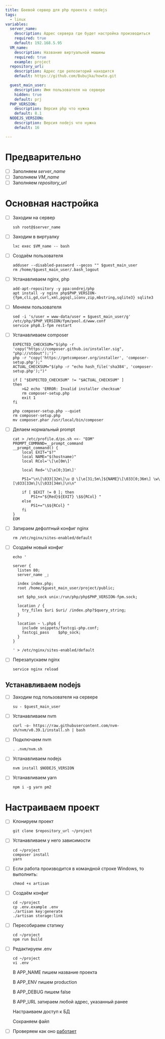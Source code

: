 ```yaml
---
title: Боевой сервер для php проекта с nodejs
tags:
  - linux
variables:
  server_name:
    description: Адрес сервера где будет настройка производиться
    required: true
    default: 192.168.5.95
  VM_name:
    description: Название виртуальной машины
    required: true
    example: project
  repository_url:
    description: Адрес где репозиторий находится
    default: https://github.com/Bubujka/howto.git

  guest_main_user:
    description: Имя пользователя на сервере
    hidden: true
    default: prj
  PHP_VERSION:
    description: Версия php что нужна
    default: 8.1
  NODEJS_VERSION:
    description: Версия nodejs что нужна
    default: 16

---
```


# Предварительно
- [ ] Заполняем <var>server_name</var>
- [ ] Заполняем <var>VM_name</var>
- [ ] Заполняем <var>repository_url</var>

# Основная настройка

- [ ] Заходим на сервер

  ```
  ssh root@$server_name
  ```
- [ ] Заходим в виртуалку

  ```
  lxc exec $VM_name -- bash  
  ```

- [ ] Создаём пользователя

  ```
  adduser --disabled-password --gecos "" $guest_main_user
  rm /home/$guest_main_user/.bash_logout
  ```

- [ ] Устанавливаем nginx, php

  ```
  add-apt-repository -y ppa:ondrej/php
  apt install -y nginx php$PHP_VERSION-{fpm,cli,gd,curl,xml,pgsql,iconv,zip,mbstring,sqlite3} sqlite3
  ```

- [ ] Меняем пользователя

  ```
  sed -i 's/user = www-data/user = $guest_main_user/g' /etc/php/$PHP_VERSION/fpm/pool.d/www.conf
  service php8.1-fpm restart
  ```

- [ ] Устанавливаем composer

  ```
  EXPECTED_CHECKSUM="$(php -r 'copy("https://composer.github.io/installer.sig", "php://stdout");')"
  php -r "copy('https://getcomposer.org/installer', 'composer-setup.php');"
  ACTUAL_CHECKSUM="$(php -r "echo hash_file('sha384', 'composer-setup.php');")"

  if [ "$EXPECTED_CHECKSUM" != "$ACTUAL_CHECKSUM" ]
  then
      >&2 echo 'ERROR: Invalid installer checksum'
      rm composer-setup.php
      exit 1
  fi

  php composer-setup.php --quiet
  rm composer-setup.php
  mv composer.phar /usr/local/bin/composer
  ```

- [ ] Делаем нормальный prompt

  ```
  cat > /etc/profile.d/ps.sh <<- "EOM"
  PROMPT_COMMAND=__prompt_command
  __prompt_command() {
      local EXIT="$?"
      local NAME="$(hostname)"
      local RCol='\[\e[0m\]'

      local Red='\[\e[0;31m\]'

      PS1="\n\[\033[32m\]\u @ \[\e[31;5m\]${NAME}\[\033[0;36m\] \w\[\033[33m\]\[\033[34m\]\n\n"

      if [ $EXIT != 0 ]; then
          PS1+="${Red}${EXIT} \$${RCol} "
      else
          PS1+="\$${RCol} "
      fi
  }
  EOM
  ```

- [ ] Затираем дефолтный конфиг nginx

  ```
  rm /etc/nginx/sites-enabled/default
  ```

- [ ] Создаём новый конфиг

  ```
  echo '

  server {
    listen 80;
    server_name _;

    index index.php;
    root /home/$guest_main_user/project/public;

    set $php_sock unix:/run/php/php$PHP_VERSION-fpm.sock;

    location / {
      try_files $uri $uri/ /index.php?$query_string;
    }

    location ~ \.php$ {
      include snippets/fastcgi-php.conf;
      fastcgi_pass    $php_sock;
    }
  }

  ' > /etc/nginx/sites-enabled/default
  ```

- [ ] Перезапускаем nginx

  ```
  service nginx reload
  ```


## Устанавливаем nodejs

- [ ] Заходим под пользователя на сервере

  ```
  su - $guest_main_user
  ```

- [ ] Устанавливаем nvm

  ```
  curl -o- https://raw.githubusercontent.com/nvm-sh/nvm/v0.39.1/install.sh | bash
  ```

- [ ] Подключаем nvm

  ```
  . .nvm/nvm.sh
  ```

- [ ] Устанавливаем nodejs

  ```
  nvm install $NODEJS_VERSION
  ```

- [ ] Устанавливаем yarn

  ```
  npm i -g yarn pm2
  ```

# Настраиваем проект

- [ ] Клонируем проект

  ```
  git clone $repository_url ~/project
  ```

- [ ] Устанавливаем у него зависимости

  ```
  cd ~/project
  composer install
  yarn
  ```

- [ ] Если работа производится в командной строке Windows, то выполнить:

  ```
  chmod +x artisan
  ```

- [ ] Создаём конфиг

  ```
  cd ~/project
  cp .env.example .env
  ./artisan key:generate
  ./artisan storage:link
  ```
- [ ] Пересобираем статику

  ```
  cd ~/project
  npm run build
  ```

- [ ] Редактируем .env

  ```
  cd ~/project
  vi .env
  ```
  В APP_NAME пишем название проекта

  В APP_ENV пишем production

  В APP_DEBUG пишем false

  В APP_URL затираем любой адрес, указанный ранее

  Настраиваем доступ к БД
  
  Сохраняем файл

- [ ] Проверяем как оно [работает](http://$server_name)
